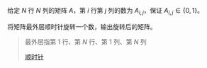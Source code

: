给定 $N$ 行 $N$ 列的矩阵 $A$，第 $i$ 行第 $j$ 列的数为 $A_{i,j}$，保证 $A_{i,j}\in \{0,1\}$。

将矩阵最外层顺时针旋转一个数，输出旋转后的矩阵。

> 最外层指第 $1$ 行、第 $N$ 行、第 $1$ 列、第 $N$ 列
>
> [顺时针](https://baike.baidu.com/item/%E9%A1%BA%E6%97%B6%E9%92%88/9965844?fr=ge_ala)